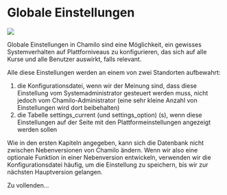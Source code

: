 # Globale Einstellungen

![](../../.gitbook/assets/images26%20%289%29.png)

Globale Einstellungen in Chamilo sind eine Möglichkeit, ein gewisses Systemverhalten auf Plattforniveaus zu konfigurieren, das sich auf alle Kurse und alle Benutzer auswirkt, falls relevant.

Alle diese Einstellungen werden an einem von zwei Standorten aufbewahrt:

1. die Konfigurationsdatei, wenn wir der Meinung sind, dass diese Einstellung vom Systemadministrator gesteuert werden muss, nicht jedoch vom Chamilo-Administrator \(eine sehr kleine Anzahl von Einstellungen wird dort beibehalten\)
2. die Tabelle settings\_current \(und settings\_option\) \(s\), wenn diese Einstellungen auf der Seite mit den Plattformeinstellungen angezeigt werden sollen

Wie in den ersten Kapiteln angegeben, kann sich die Datenbank nicht zwischen Nebenversionen von Chamilo ändern. Wenn wir also eine optionale Funktion in einer Nebenversion entwickeln, verwenden wir die Konfigurationsdatei häufig, um die Einstellung zu speichern, bis wir zur nächsten Hauptversion gelangen.

Zu vollenden...